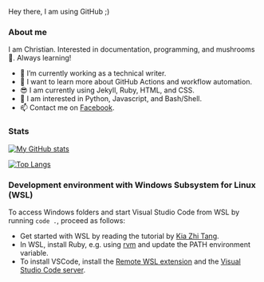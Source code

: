 Hey there, I am using GitHub ;) 

### About me

I am Christian. Interested in documentation, programming, and mushrooms :mushroom:. Always learning!

- 🔭 I’m currently working as a technical writer.
- 🌱 I want to learn more about GitHub Actions and workflow automation.
- 😎 I am currently using Jekyll, Ruby, HTML, and CSS.
- 🎩 I am interested in Python, Javascript, and Bash/Shell.
- 📫 Contact me on [Facebook](https://www.facebook.com/christian.adamini).

### Stats

[![My GitHub stats](https://github-readme-stats.vercel.app/api?username=cadamini&count_private=true)](https://github.com/anuraghazra/github-readme-stats)

[![Top Langs](https://github-readme-stats.vercel.app/api/top-langs/?username=cadamini&layout=compact)](https://github.com/anuraghazra/github-readme-stats)

### Development environment with Windows Subsystem for Linux (WSL)

To access Windows folders and start Visual Studio Code from WSL by running `code .`, proceed as follows:

- Get started with WSL by reading the tutorial by [Kia Zhi Tang](https://kiazhi.github.io/blog/Working-with-Jekyll-and-Ruby-on-Windows-for-GitHub-Pages/).
- In WSL, install Ruby, e.g. using [rvm](https://rvm.io/rvm/install) and update the PATH environment variable. 
- To install VSCode, install the [Remote WSL extension](https://code.visualstudio.com/docs/remote/wsl-tutorial) and the [Visual Studio Code server](https://code.visualstudio.com/docs/remote/vscode-server).




